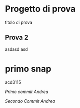 # Progetto di prova
titolo di prova
## Prova 2
asdasd asd 

# primo snap
acd3115

*Primo commit Andrea*

*Secondo Commit Andrea*
